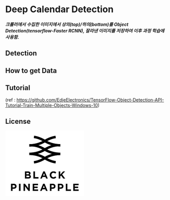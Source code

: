 # Deep Calendar Detection

##### 크롤러에서 수집한 이미지에서 상의(top)/하의(bottom)를 Object Detection(tensorflow-Faster RCNN), 잘라낸 이미지를 저장하여 이후 과정 학습에 사용함.


## Detection
> 
> 

## How to get Data

## Tutorial
(ref : https://github.com/EdjeElectronics/TensorFlow-Object-Detection-API-Tutorial-Train-Multiple-Objects-Windows-10)


## License
![main page](./bplogo.jpg)

